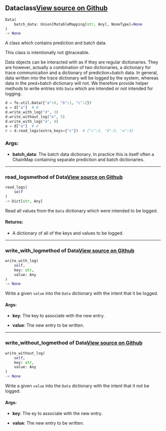 ## Data<span class="tag">class</span><a class="sourcelink" href=https://github.com/fastestimator/fastestimator/blob/r1.2/fastestimator/util/data.py/#L18-L71>View source on Github</a>
```python
Data(
	batch_data: Union[MutableMapping[str, Any], NoneType]=None
)
-> None
```
A class which contains prediction and batch data.

This class is intentionally not @traceable.

Data objects can be interacted with as if they are regular dictionaries. They are however, actually a combination of
two dictionaries, a dictionary for trace communication and a dictionary of prediction+batch data. In general, data
written into the trace dictionary will be logged by the system, whereas data in the pred+batch dictionary will not.
We therefore provide helper methods to write entries into `Data` which are intended or not intended for logging.

```python
d = fe.util.Data({"a":0, "b":1, "c":2})
a = d["a"]  # 0
d.write_with_log("d", 3)
d.write_without_log("e", 5)
d.write_with_log("a", 4)
a = d["a"]  # 4
r = d.read_logs(extra_keys={"c"})  # {"c":2, "d":3, "a":4}
```


<h3>Args:</h3>


* **batch_data**: The batch data dictionary. In practice this is itself often a ChainMap containing separate prediction and batch dictionaries.

---

### read_logs<span class="tag">method of Data</span><a class="sourcelink" href=https://github.com/fastestimator/fastestimator/blob/r1.2/fastestimator/util/data.py/#L65-L71>View source on Github</a>
```python
read_logs(
	self
)
-> Dict[str, Any]
```
Read all values from the `Data` dictionary which were intended to be logged.


<h4>Returns:</h4>

<ul class="return-block"><li>    A dictionary of all of the keys and values to be logged.</li></ul>

---

### write_with_log<span class="tag">method of Data</span><a class="sourcelink" href=https://github.com/fastestimator/fastestimator/blob/r1.2/fastestimator/util/data.py/#L47-L54>View source on Github</a>
```python
write_with_log(
	self,
	key: str,
	value: Any
)
-> None
```
Write a given `value` into the `Data` dictionary with the intent that it be logged.


<h4>Args:</h4>


* **key**: The key to associate with the new entry.

* **value**: The new entry to be written.

---

### write_without_log<span class="tag">method of Data</span><a class="sourcelink" href=https://github.com/fastestimator/fastestimator/blob/r1.2/fastestimator/util/data.py/#L56-L63>View source on Github</a>
```python
write_without_log(
	self,
	key: str,
	value: Any
)
-> None
```
Write a given `value` into the `Data` dictionary with the intent that it not be logged.


<h4>Args:</h4>


* **key**: The ey to associate with the new entry.

* **value**: The new entry to be written.


